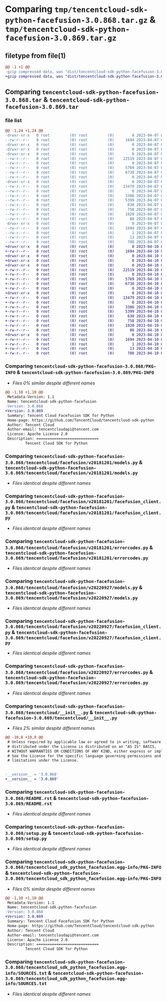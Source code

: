 # Comparing `tmp/tencentcloud-sdk-python-facefusion-3.0.868.tar.gz` & `tmp/tencentcloud-sdk-python-facefusion-3.0.869.tar.gz`

## filetype from file(1)

```diff
@@ -1 +1 @@
-gzip compressed data, was "dist/tencentcloud-sdk-python-facefusion-3.0.868.tar", last modified: Fri Apr  7 00:38:58 2023, max compression
+gzip compressed data, was "dist/tencentcloud-sdk-python-facefusion-3.0.869.tar", last modified: Mon Apr 10 03:05:31 2023, max compression
```

## Comparing `tencentcloud-sdk-python-facefusion-3.0.868.tar` & `tencentcloud-sdk-python-facefusion-3.0.869.tar`

### file list

```diff
@@ -1,24 +1,24 @@
-drwxr-xr-x   0 root         (0) root         (0)        0 2023-04-07 00:38:58.000000 tencentcloud-sdk-python-facefusion-3.0.868/
--rw-r--r--   0 root         (0) root         (0)     1694 2023-04-07 00:38:58.000000 tencentcloud-sdk-python-facefusion-3.0.868/PKG-INFO
-drwxr-xr-x   0 root         (0) root         (0)        0 2023-04-07 00:38:58.000000 tencentcloud-sdk-python-facefusion-3.0.868/tencentcloud/
-drwxr-xr-x   0 root         (0) root         (0)        0 2023-04-07 00:38:58.000000 tencentcloud-sdk-python-facefusion-3.0.868/tencentcloud/facefusion/
-drwxr-xr-x   0 root         (0) root         (0)        0 2023-04-07 00:38:58.000000 tencentcloud-sdk-python-facefusion-3.0.868/tencentcloud/facefusion/v20181201/
--rw-r--r--   0 root         (0) root         (0)    22519 2023-04-07 00:38:57.000000 tencentcloud-sdk-python-facefusion-3.0.868/tencentcloud/facefusion/v20181201/models.py
--rw-r--r--   0 root         (0) root         (0)        0 2023-04-07 00:38:57.000000 tencentcloud-sdk-python-facefusion-3.0.868/tencentcloud/facefusion/v20181201/__init__.py
--rw-r--r--   0 root         (0) root         (0)     5769 2023-04-07 00:38:57.000000 tencentcloud-sdk-python-facefusion-3.0.868/tencentcloud/facefusion/v20181201/facefusion_client.py
--rw-r--r--   0 root         (0) root         (0)     6738 2023-04-07 00:38:57.000000 tencentcloud-sdk-python-facefusion-3.0.868/tencentcloud/facefusion/v20181201/errorcodes.py
--rw-r--r--   0 root         (0) root         (0)        0 2023-04-07 00:38:57.000000 tencentcloud-sdk-python-facefusion-3.0.868/tencentcloud/facefusion/__init__.py
-drwxr-xr-x   0 root         (0) root         (0)        0 2023-04-07 00:38:58.000000 tencentcloud-sdk-python-facefusion-3.0.868/tencentcloud/facefusion/v20220927/
--rw-r--r--   0 root         (0) root         (0)    13479 2023-04-07 00:38:57.000000 tencentcloud-sdk-python-facefusion-3.0.868/tencentcloud/facefusion/v20220927/models.py
--rw-r--r--   0 root         (0) root         (0)        0 2023-04-07 00:38:57.000000 tencentcloud-sdk-python-facefusion-3.0.868/tencentcloud/facefusion/v20220927/__init__.py
--rw-r--r--   0 root         (0) root         (0)     3386 2023-04-07 00:38:57.000000 tencentcloud-sdk-python-facefusion-3.0.868/tencentcloud/facefusion/v20220927/facefusion_client.py
--rw-r--r--   0 root         (0) root         (0)     5399 2023-04-07 00:38:57.000000 tencentcloud-sdk-python-facefusion-3.0.868/tencentcloud/facefusion/v20220927/errorcodes.py
--rw-r--r--   0 root         (0) root         (0)      630 2023-04-07 00:38:57.000000 tencentcloud-sdk-python-facefusion-3.0.868/tencentcloud/__init__.py
--rw-r--r--   0 root         (0) root         (0)      758 2023-04-07 00:38:57.000000 tencentcloud-sdk-python-facefusion-3.0.868/README.rst
--rw-r--r--   0 root         (0) root         (0)     1020 2023-04-07 00:38:57.000000 tencentcloud-sdk-python-facefusion-3.0.868/setup.py
--rw-r--r--   0 root         (0) root         (0)       88 2023-04-07 00:38:58.000000 tencentcloud-sdk-python-facefusion-3.0.868/setup.cfg
-drwxr-xr-x   0 root         (0) root         (0)        0 2023-04-07 00:38:58.000000 tencentcloud-sdk-python-facefusion-3.0.868/tencentcloud_sdk_python_facefusion.egg-info/
--rw-r--r--   0 root         (0) root         (0)     1694 2023-04-07 00:38:58.000000 tencentcloud-sdk-python-facefusion-3.0.868/tencentcloud_sdk_python_facefusion.egg-info/PKG-INFO
--rw-r--r--   0 root         (0) root         (0)        1 2023-04-07 00:38:58.000000 tencentcloud-sdk-python-facefusion-3.0.868/tencentcloud_sdk_python_facefusion.egg-info/dependency_links.txt
--rw-r--r--   0 root         (0) root         (0)       13 2023-04-07 00:38:58.000000 tencentcloud-sdk-python-facefusion-3.0.868/tencentcloud_sdk_python_facefusion.egg-info/top_level.txt
--rw-r--r--   0 root         (0) root         (0)      708 2023-04-07 00:38:58.000000 tencentcloud-sdk-python-facefusion-3.0.868/tencentcloud_sdk_python_facefusion.egg-info/SOURCES.txt
+drwxr-xr-x   0 root         (0) root         (0)        0 2023-04-10 03:05:31.000000 tencentcloud-sdk-python-facefusion-3.0.869/
+-rw-r--r--   0 root         (0) root         (0)     1694 2023-04-10 03:05:31.000000 tencentcloud-sdk-python-facefusion-3.0.869/PKG-INFO
+drwxr-xr-x   0 root         (0) root         (0)        0 2023-04-10 03:05:31.000000 tencentcloud-sdk-python-facefusion-3.0.869/tencentcloud/
+drwxr-xr-x   0 root         (0) root         (0)        0 2023-04-10 03:05:31.000000 tencentcloud-sdk-python-facefusion-3.0.869/tencentcloud/facefusion/
+drwxr-xr-x   0 root         (0) root         (0)        0 2023-04-10 03:05:31.000000 tencentcloud-sdk-python-facefusion-3.0.869/tencentcloud/facefusion/v20181201/
+-rw-r--r--   0 root         (0) root         (0)    22519 2023-04-10 03:05:30.000000 tencentcloud-sdk-python-facefusion-3.0.869/tencentcloud/facefusion/v20181201/models.py
+-rw-r--r--   0 root         (0) root         (0)        0 2023-04-10 03:05:30.000000 tencentcloud-sdk-python-facefusion-3.0.869/tencentcloud/facefusion/v20181201/__init__.py
+-rw-r--r--   0 root         (0) root         (0)     5769 2023-04-10 03:05:30.000000 tencentcloud-sdk-python-facefusion-3.0.869/tencentcloud/facefusion/v20181201/facefusion_client.py
+-rw-r--r--   0 root         (0) root         (0)     6738 2023-04-10 03:05:30.000000 tencentcloud-sdk-python-facefusion-3.0.869/tencentcloud/facefusion/v20181201/errorcodes.py
+-rw-r--r--   0 root         (0) root         (0)        0 2023-04-10 03:05:30.000000 tencentcloud-sdk-python-facefusion-3.0.869/tencentcloud/facefusion/__init__.py
+drwxr-xr-x   0 root         (0) root         (0)        0 2023-04-10 03:05:31.000000 tencentcloud-sdk-python-facefusion-3.0.869/tencentcloud/facefusion/v20220927/
+-rw-r--r--   0 root         (0) root         (0)    13479 2023-04-10 03:05:30.000000 tencentcloud-sdk-python-facefusion-3.0.869/tencentcloud/facefusion/v20220927/models.py
+-rw-r--r--   0 root         (0) root         (0)        0 2023-04-10 03:05:30.000000 tencentcloud-sdk-python-facefusion-3.0.869/tencentcloud/facefusion/v20220927/__init__.py
+-rw-r--r--   0 root         (0) root         (0)     3386 2023-04-10 03:05:30.000000 tencentcloud-sdk-python-facefusion-3.0.869/tencentcloud/facefusion/v20220927/facefusion_client.py
+-rw-r--r--   0 root         (0) root         (0)     5399 2023-04-10 03:05:30.000000 tencentcloud-sdk-python-facefusion-3.0.869/tencentcloud/facefusion/v20220927/errorcodes.py
+-rw-r--r--   0 root         (0) root         (0)      630 2023-04-10 03:05:30.000000 tencentcloud-sdk-python-facefusion-3.0.869/tencentcloud/__init__.py
+-rw-r--r--   0 root         (0) root         (0)      758 2023-04-10 03:05:30.000000 tencentcloud-sdk-python-facefusion-3.0.869/README.rst
+-rw-r--r--   0 root         (0) root         (0)     1020 2023-04-10 03:05:30.000000 tencentcloud-sdk-python-facefusion-3.0.869/setup.py
+-rw-r--r--   0 root         (0) root         (0)       88 2023-04-10 03:05:31.000000 tencentcloud-sdk-python-facefusion-3.0.869/setup.cfg
+drwxr-xr-x   0 root         (0) root         (0)        0 2023-04-10 03:05:31.000000 tencentcloud-sdk-python-facefusion-3.0.869/tencentcloud_sdk_python_facefusion.egg-info/
+-rw-r--r--   0 root         (0) root         (0)     1694 2023-04-10 03:05:31.000000 tencentcloud-sdk-python-facefusion-3.0.869/tencentcloud_sdk_python_facefusion.egg-info/PKG-INFO
+-rw-r--r--   0 root         (0) root         (0)        1 2023-04-10 03:05:31.000000 tencentcloud-sdk-python-facefusion-3.0.869/tencentcloud_sdk_python_facefusion.egg-info/dependency_links.txt
+-rw-r--r--   0 root         (0) root         (0)       13 2023-04-10 03:05:31.000000 tencentcloud-sdk-python-facefusion-3.0.869/tencentcloud_sdk_python_facefusion.egg-info/top_level.txt
+-rw-r--r--   0 root         (0) root         (0)      708 2023-04-10 03:05:31.000000 tencentcloud-sdk-python-facefusion-3.0.869/tencentcloud_sdk_python_facefusion.egg-info/SOURCES.txt
```

### Comparing `tencentcloud-sdk-python-facefusion-3.0.868/PKG-INFO` & `tencentcloud-sdk-python-facefusion-3.0.869/PKG-INFO`

 * *Files 0% similar despite different names*

```diff
@@ -1,10 +1,10 @@
 Metadata-Version: 1.1
 Name: tencentcloud-sdk-python-facefusion
-Version: 3.0.868
+Version: 3.0.869
 Summary: Tencent Cloud Facefusion SDK for Python
 Home-page: https://github.com/TencentCloud/tencentcloud-sdk-python
 Author: Tencent Cloud
 Author-email: tencentcloudapi@tencent.com
 License: Apache License 2.0
 Description: ============================
         Tencent Cloud SDK for Python
```

### Comparing `tencentcloud-sdk-python-facefusion-3.0.868/tencentcloud/facefusion/v20181201/models.py` & `tencentcloud-sdk-python-facefusion-3.0.869/tencentcloud/facefusion/v20181201/models.py`

 * *Files identical despite different names*

### Comparing `tencentcloud-sdk-python-facefusion-3.0.868/tencentcloud/facefusion/v20181201/facefusion_client.py` & `tencentcloud-sdk-python-facefusion-3.0.869/tencentcloud/facefusion/v20181201/facefusion_client.py`

 * *Files identical despite different names*

### Comparing `tencentcloud-sdk-python-facefusion-3.0.868/tencentcloud/facefusion/v20181201/errorcodes.py` & `tencentcloud-sdk-python-facefusion-3.0.869/tencentcloud/facefusion/v20181201/errorcodes.py`

 * *Files identical despite different names*

### Comparing `tencentcloud-sdk-python-facefusion-3.0.868/tencentcloud/facefusion/v20220927/models.py` & `tencentcloud-sdk-python-facefusion-3.0.869/tencentcloud/facefusion/v20220927/models.py`

 * *Files identical despite different names*

### Comparing `tencentcloud-sdk-python-facefusion-3.0.868/tencentcloud/facefusion/v20220927/facefusion_client.py` & `tencentcloud-sdk-python-facefusion-3.0.869/tencentcloud/facefusion/v20220927/facefusion_client.py`

 * *Files identical despite different names*

### Comparing `tencentcloud-sdk-python-facefusion-3.0.868/tencentcloud/facefusion/v20220927/errorcodes.py` & `tencentcloud-sdk-python-facefusion-3.0.869/tencentcloud/facefusion/v20220927/errorcodes.py`

 * *Files identical despite different names*

### Comparing `tencentcloud-sdk-python-facefusion-3.0.868/tencentcloud/__init__.py` & `tencentcloud-sdk-python-facefusion-3.0.869/tencentcloud/__init__.py`

 * *Files 2% similar despite different names*

```diff
@@ -10,8 +10,8 @@
 # Unless required by applicable law or agreed to in writing, software
 # distributed under the License is distributed on an "AS IS" BASIS,
 # WITHOUT WARRANTIES OR CONDITIONS OF ANY KIND, either express or implied.
 # See the License for the specific language governing permissions and
 # limitations under the License.
 
 
-__version__ = '3.0.868'
+__version__ = '3.0.869'
```

### Comparing `tencentcloud-sdk-python-facefusion-3.0.868/README.rst` & `tencentcloud-sdk-python-facefusion-3.0.869/README.rst`

 * *Files identical despite different names*

### Comparing `tencentcloud-sdk-python-facefusion-3.0.868/setup.py` & `tencentcloud-sdk-python-facefusion-3.0.869/setup.py`

 * *Files identical despite different names*

### Comparing `tencentcloud-sdk-python-facefusion-3.0.868/tencentcloud_sdk_python_facefusion.egg-info/PKG-INFO` & `tencentcloud-sdk-python-facefusion-3.0.869/tencentcloud_sdk_python_facefusion.egg-info/PKG-INFO`

 * *Files 0% similar despite different names*

```diff
@@ -1,10 +1,10 @@
 Metadata-Version: 1.1
 Name: tencentcloud-sdk-python-facefusion
-Version: 3.0.868
+Version: 3.0.869
 Summary: Tencent Cloud Facefusion SDK for Python
 Home-page: https://github.com/TencentCloud/tencentcloud-sdk-python
 Author: Tencent Cloud
 Author-email: tencentcloudapi@tencent.com
 License: Apache License 2.0
 Description: ============================
         Tencent Cloud SDK for Python
```

### Comparing `tencentcloud-sdk-python-facefusion-3.0.868/tencentcloud_sdk_python_facefusion.egg-info/SOURCES.txt` & `tencentcloud-sdk-python-facefusion-3.0.869/tencentcloud_sdk_python_facefusion.egg-info/SOURCES.txt`

 * *Files identical despite different names*


